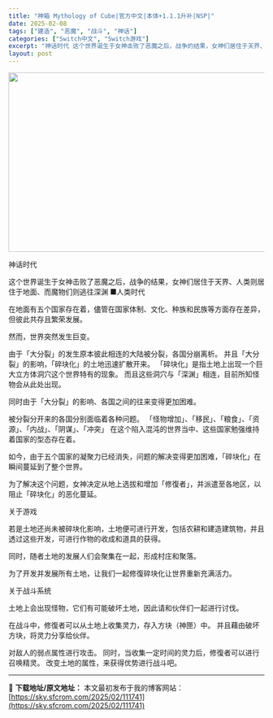 ```yaml
---
title: "神箱 Mythology of Cube|官方中文|本体+1.1.1升补|NSP|"
date: 2025-02-08
tags: ["建造", "恶魔", "战斗", "神话"]
categories: ["Switch中文", "Switch游戏"]
excerpt: "神话时代 这个世界诞生于女神击败了恶魔之后，战争的结果，女神们居住于天界、人类则居住于地面、而魔物们则逃往深渊 ■人类时代 在地面有五个国家存在着，儘管在国家体制、文化、种族和民族等方面存在差异，但彼此共存且繁荣发展。 然而，世界突然发生巨变。 由于「大分裂」的发生原本彼此相连的大陆被分裂，各国分崩&hellip;"
layout: post
---
```


<img class="aligncenter size-full wp-image-111719" src="https://sky.sfcrom.com/wp-content/uploads/2025/02/2025020806393847.webp" alt="" width="616" height="353" />

神话时代

这个世界诞生于女神击败了恶魔之后，战争的结果，女神们居住于天界、人类则居住于地面、而魔物们则逃往深渊
■人类时代

在地面有五个国家存在着，儘管在国家体制、文化、种族和民族等方面存在差异，但彼此共存且繁荣发展。

然而，世界突然发生巨变。

由于「大分裂」的发生原本彼此相连的大陆被分裂，各国分崩离析。
并且「大分裂」的影响，「碎块化」的土地迅速扩散开来。
「碎块化」是指土地上出现一个巨大立方体洞穴这个世界特有的现象。
而且这些洞穴与「深渊」相连，目前所知怪物会从此处出现。

同时由于「大分裂」的影响、各国之间的往来变得更加困难。

被分裂分开来的各国分别面临着各种问题。
「怪物增加」、「移民」、「粮食」、「资源」、「内战」、「阴谋」、「冲突」
在这个陷入混沌的世界当中、这些国家勉强维持着国家的型态存在着。

如今，由于五个国家的凝聚力已经消失，问题的解决变得更加困难，「碎块化」在瞬间蔓延到了整个世界。

为了解决这个问题，女神决定从地上选拔和增加「修復者」，并派遣至各地区，以阻止「碎块化」的恶化蔓延。

关于游戏

若是土地还尚未被碎块化影响，土地便可进行开发，包括农耕和建造建筑物，并且透过这些开发，可进行作物的收成和道具的获得。

同时，随者土地的发展人们会聚集在一起，形成村庄和聚落。

为了开发并发展所有土地，让我们一起修復碎块化让世界重新充满活力。

关于战斗系统

土地上会出现怪物，它们有可能破坏土地，因此请和伙伴们一起进行讨伐。

在战斗中，修復者可以从土地上收集灵力，存入方块（神匣）中。
并且藉由破坏方块，将灵力分享给伙伴。

对敌人的弱点属性进行攻击。
同时，当收集一定时间的灵力后，修復者可以进行召唤精灵。
改变土地的属性，来获得优势进行战斗吧。

---
📖 **下载地址/原文地址：** 本文最初发布于我的博客网站：[https://sky.sfcrom.com/2025/02/111741](https://sky.sfcrom.com/2025/02/111741)
